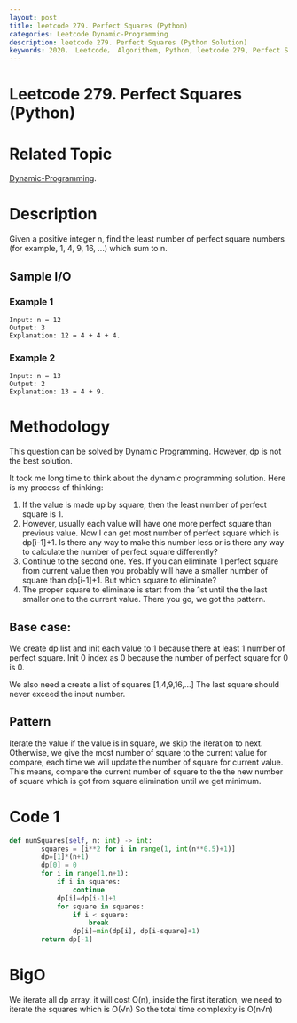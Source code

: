 ```yaml
---
layout: post
title: leetcode 279. Perfect Squares (Python)
categories: Leetcode Dynamic-Programming
description: leetcode 279. Perfect Squares (Python Solution)
keywords: 2020， Leetcode， Algorithem, Python, leetcode 279, Perfect Squares, zhenyu
---
```


# Leetcode 279. Perfect Squares (Python)

# Related Topic
<a href="/categories/#Dynamic-Programming" target="_blank"> Dynamic-Programming</a>.


# Description
Given a positive integer n, find the least number of perfect square numbers (for example, 1, 4, 9, 16, ...) which sum to n.

## Sample I/O
### Example 1
```
Input: n = 12
Output: 3 
Explanation: 12 = 4 + 4 + 4.
```

### Example 2
```
Input: n = 13
Output: 2
Explanation: 13 = 4 + 9.
```

# Methodology
This question can be solved by Dynamic Programming. However, dp is not the best solution.

It took me long time to think about the dynamic programming solution. Here is my process of thinking:

1. If the value is made up by square, then the least number of perfect square is 1.
2. However, usually each value will have one more perfect square than previous value. Now I can get most number of perfect square which is dp[i-1]+1. Is there any way to make this number less or is there any way to calculate the number of perfect square differently?
3. Continue to the second one. Yes. If you can eliminate 1 perfect square from current value then you probably will have a smaller number of square than dp[i-1]+1. But which square to eliminate?
4. The proper square to eliminate is start from the 1st until the the last smaller one to the current value. There you go, we got the pattern.

## Base case:
We create dp list and init each value to 1 because there at least 1 number of perfect square. Init 0 index as 0 because the number of perfect square for 0 is 0.

We also need a create a list of squares [1,4,9,16,...] The last square should never exceed the input number.

## Pattern
Iterate the value if the value is in square, we skip the iteration to next. Otherwise, we give the most number of square to the current value for compare, each time we will update the number of square for current value. This means, compare the current number of square to the the new number of square which is got from square elimination until we get minimum.

# Code 1
```python
def numSquares(self, n: int) -> int:
        squares = [i**2 for i in range(1, int(n**0.5)+1)]
        dp=[1]*(n+1)
        dp[0] = 0
        for i in range(1,n+1):
            if i in squares:
                continue
            dp[i]=dp[i-1]+1
            for square in squares:
                if i < square:
                    break
                dp[i]=min(dp[i], dp[i-square]+1)
        return dp[-1]
```

# BigO
We iterate all dp array, it will cost O(n), inside the first iteration, we need to iterate the squares which is O(√n) So the total time complexity is O(n√n)



